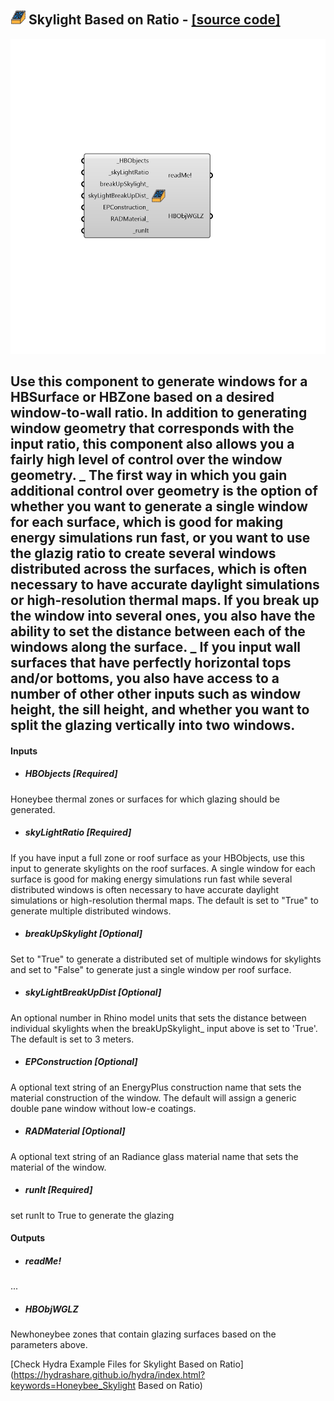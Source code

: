 ## ![](../../images/icons/Skylight_Based_on_Ratio.png) Skylight Based on Ratio - [[source code]](https://github.com/ladybug-tools/honeybee-legacy/tree/master/src/Honeybee_Skylight%20Based%20on%20Ratio.py)

![](../../images/components/Skylight_Based_on_Ratio.png)

Use this component to generate windows for a HBSurface or HBZone based on a desired window-to-wall ratio. In addition to generating window geometry that corresponds with the input ratio, this component also allows you a fairly high level of control over the window geometry.
 _
 The first way in which you gain additional control over geometry is the option of whether you want to generate a single window for each surface, which is good for making energy simulations run fast, or you want to use the glazig ratio to create several windows distributed across the surfaces, which is often necessary to have accurate daylight simulations or high-resolution thermal maps.
 If you break up the window into several ones, you also have the ability to set the distance between each of the windows along the surface.
 _
 If you input wall surfaces that have perfectly horizontal tops and/or bottoms, you also have access to a number of other other inputs such as window height, the sill height, and whether you want to split the glazing vertically into two windows.
 -
 

#### Inputs
* ##### HBObjects [Required]
Honeybee thermal zones or surfaces for which glazing should be generated.
* ##### skyLightRatio [Required]
If you have input a full zone or roof surface as your HBObjects, use this input to generate skylights on the roof surfaces. A single window for each surface is good for making energy simulations run fast while several distributed windows is often necessary to have accurate daylight simulations or high-resolution thermal maps. The default is set to "True" to generate multiple distributed windows.
* ##### breakUpSkylight [Optional]
Set to "True" to generate a distributed set of multiple windows for skylights and set to "False" to generate just a single window per roof surface.
* ##### skyLightBreakUpDist [Optional]
An optional number in Rhino model units that sets the distance between individual skylights when the breakUpSkylight_ input above is set to 'True'.  The default is set to 3 meters.
* ##### EPConstruction [Optional]
A optional text string of an EnergyPlus construction name that sets the material construction of the window. The default will assign a generic double pane window without low-e coatings.
* ##### RADMaterial [Optional]
A optional text string of an Radiance glass material name that sets the material of the window.
* ##### runIt [Required]
set runIt to True to generate the glazing

#### Outputs
* ##### readMe!
...
* ##### HBObjWGLZ
Newhoneybee zones that contain glazing surfaces based on the parameters above. 


[Check Hydra Example Files for Skylight Based on Ratio](https://hydrashare.github.io/hydra/index.html?keywords=Honeybee_Skylight Based on Ratio)